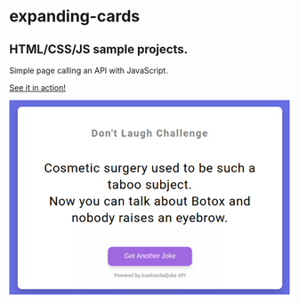 # expanding-cards

## HTML/CSS/JS sample projects.

Simple page calling an API with JavaScript.

[See it in action!](https://master.d1rwkbnj24ch9r.amplifyapp.com/)

![alt text](https://github.com/devjpsmith/dad-jokes/blob/master/screenshot.png?raw=true)
